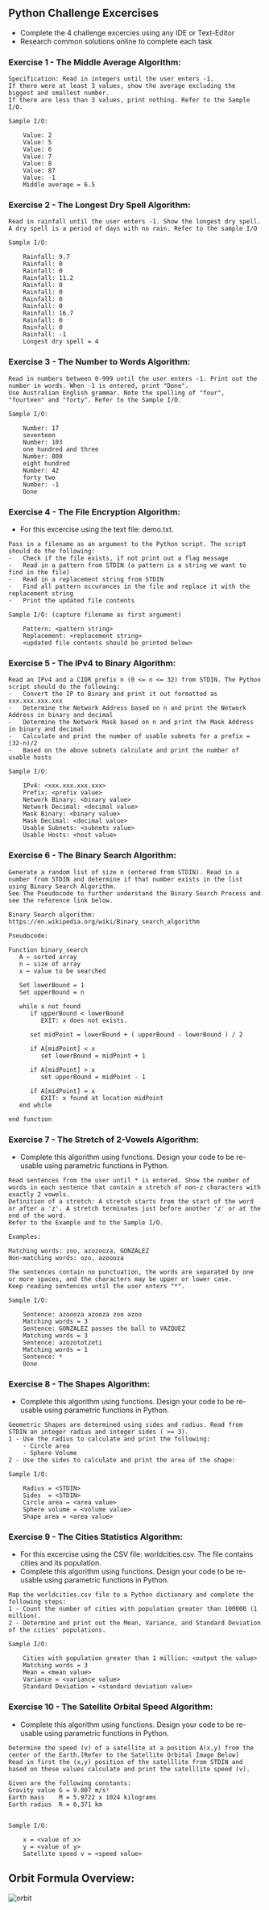 ## Python Challenge Excercises

* Complete the 4 challenge excercies using any IDE or Text-Editor
* Research common solutions online to complete each task
  
### Exercise 1 - The Middle Average Algorithm:

```
Specification: Read in integers until the user enters -1. 
If there were at least 3 values, show the average excluding the biggest and smallest number. 
If there are less than 3 values, print nothing. Refer to the Sample I/O.

Sample I/O:

    Value: 2
    Value: 5
    Value: 6
    Value: 7
    Value: 8
    Value: 87
    Value: -1
    Middle average = 6.5

```

### Exercise 2 - The Longest Dry Spell Algorithm:

```
Read in rainfall until the user enters -1. Show the longest dry spell.
A dry spell is a period of days with no rain. Refer to the sample I/O 

Sample I/O:

    Rainfall: 9.7
    Rainfall: 0
    Rainfall: 0
    Rainfall: 11.2
    Rainfall: 0
    Rainfall: 0
    Rainfall: 0
    Rainfall: 0
    Rainfall: 16.7
    Rainfall: 0
    Rainfall: 0
    Rainfall: -1
    Longest dry spell = 4

```

### Exercise 3 - The Number to Words Algorithm:

```
Read in numbers between 0-999 until the user enters -1. Print out the number in words. When -1 is entered, print "Done".
Use Australian English grammar. Note the spelling of "four", "fourteen" and "forty". Refer to the Sample I/O.

Sample I/O:

    Number: 17
    seventeen
    Number: 103
    one hundred and three
    Number: 800
    eight hundred
    Number: 42
    forty two
    Number: -1
    Done

```

### Exercise 4 - The File Encryption Algorithm:

* For this excercise using the text file: demo.txt. 

```
Pass in a filename as an argument to the Python script. The script should do the following:
-   Check if the file exists, if not print out a flag message
-   Read in a pattern from STDIN (a pattern is a string we want to find in the file)
-   Read in a replacement string from STDIN
-   Find all pattern occurances in the file and replace it with the replacement string
-   Print the updated file contents

Sample I/O: (capture filename as first argument)

    Pattern: <pattern string>
    Replacement: <replacement string>
    <updated file contents should be printed below>

```

### Exercise 5 - The IPv4 to Binary Algorithm:

```
Read an IPv4 and a CIDR prefix n (0 <= n <= 32) from STDIN. The Python script should do the following:
-   Convert the IP to Binary and print it out formatted as  xxx.xxx.xxx.xxx
-   Determine the Network Address based on n and print the Network Address in binary and decimal
-   Determine the Network Mask based on n and print the Mask Address in binary and decimal
-   Calculate and print the number of usable subnets for a prefix = (32-n)/2
-   Based on the above subnets calculate and print the number of usable hosts

Sample I/O: 

    IPv4: <xxx.xxx.xxx.xxx>
    Prefix: <prefix value>
    Network Binary: <binary value>
    Network Decimal: <decimal value>
    Mask Binary: <binary value>
    Mask Decimal: <decimal value>
    Usable Subnets: <subnets value>
    Usable Hosts: <host value>

```

### Exercise 6 - The Binary Search Algorithm:

```
Generate a random list of size n (entered from STDIN). Read in a number from STDIN and determine if that number exists in the list using Binary Search Algorithm.
See The Pseudocode to further understand the Binary Search Process and see the reference link below.

Binary Search algorithm: https://en.wikipedia.org/wiki/Binary_search_algorithm

Pseudocode:

Function binary_search
   A ← sorted array
   n ← size of array
   x ← value to be searched

   Set lowerBound = 1
   Set upperBound = n 

   while x not found
      if upperBound < lowerBound 
         EXIT: x does not exists.
   
      set midPoint = lowerBound + ( upperBound - lowerBound ) / 2
      
      if A[midPoint] < x
         set lowerBound = midPoint + 1
         
      if A[midPoint] > x
         set upperBound = midPoint - 1 

      if A[midPoint] = x 
         EXIT: x found at location midPoint
   end while
   
end function

```

### Exercise 7 - The Stretch of 2-Vowels Algorithm:

* Complete this algorithm using functions. Design your code to be re-usable using parametric functions in Python.

```
Read sentences from the user until * is entered. Show the number of words in each sentence that contain a stretch of non-z characters with exactly 2 vowels. 
Definition of a stretch: A stretch starts from the start of the word or after a 'z'. A stretch terminates just before another 'z' or at the end of the word.
Refer to the Example and to the Sample I/O.

Examples:

Matching words: zoo, azozooza, GONZALEZ
Non-matching words: ozo, azoooza

The sentences contain no punctuation, the words are separated by one or more spaces, and the characters may be upper or lower case. 
Keep reading sentences until the user enters "*".

Sample I/O:

    Sentence: azoooza azooza zoo azoo
    Matching words = 3
    Sentence: GONZALEZ passes the ball to VAZQUEZ
    Matching words = 3
    Sentence: azozototzeti
    Matching words = 1
    Sentence: *
    Done

```

### Exercise 8 - The Shapes Algorithm:

* Complete this algorithm using functions. Design your code to be re-usable using parametric functions in Python.

```
Geometric Shapes are determined using sides and radius. Read from STDIN an integer radius and integer sides ( >= 3).
1 - Use the radius to calculate and print the following:
    - Circle area
    - Sphere Volume
2 - Use the sides to calculate and print the area of the shape:

Sample I/O:

    Radius = <STDIN>
    Sides  = <STDIN>
    Circle area = <area value>
    Sphere volume = <volume value>
    Shape area = <area value>

```

### Exercise 9 - The Cities Statistics Algorithm:

* For this excercise using the CSV file: worldcities.csv. The file contains cities and its population.
* Complete this algorithm using functions. Design your code to be re-usable using parametric functions in Python.

```
Map the worldcities.csv file to a Python dictionary and complete the following steps:
1 - Count the number of cities with population greater than 100000 (1 million).
2 - Determine and print out the Mean, Variance, and Standard Deviation of the cities' populations.

Sample I/O:

    Cities with population greater than 1 million: <output the value>
    Matching words = 3
    Mean = <mean value>
    Variance = <variance value>
    Standard Deviation = <standard deviation value>

```

### Exercise 10 - The Satellite Orbital Speed Algorithm:

* Complete this algorithm using functions. Design your code to be re-usable using parametric functions in Python.

```
Determine the speed (v) of a satellite at a position A(x,y) from the center of the Earth.[Refer to the Satellite Orbital Image Below]
Read in first the (x,y) position of the satelllite from STDIN and based on these values calculate and print the satelllite speed (v).

Given are the following constants:
Gravity value G = 9.807 m/s²
Earth mass    M = 5.9722 x 1024 kilograms
Earth radius  R = 6,371 km


Sample I/O:

    x = <value of x>
    y = <value of y>
    Satellite speed v = <speed value>

```
## Orbit Formula Overview:
![orbit](https://user-images.githubusercontent.com/21999135/159645984-45b785b0-adf4-4223-9638-b76f6e8736d2.jpg)

